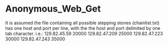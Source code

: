 # Anonymous_Web_Get

It is assumed the file containing all possible stepping stones (chainlist.txt) has one host and port per line,
with the the host and port delimited by one tab character.
i.e.:
129.82.45.59	20000
129.82.47.209	25000
129.82.47.223	30000
129.82.47.243	35000